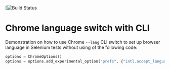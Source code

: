 [![Build Status](https://app.travis-ci.com/vpetrigo/selenium-langs.svg?branch=master)

# Chrome language switch with CLI

Demonstration on how to use Chrome `--lang` CLI switch to set up browser language in Selenium tests
without using of the following code:

```python
options = ChromeOptions()
options = options.add_experimental_option("prefs", {"intl.accept_languages": language_to_use})
```
